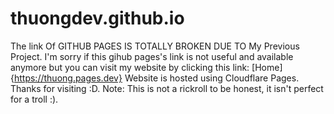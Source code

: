# thuongdev.github.io
The link Of GITHUB PAGES IS TOTALLY BROKEN DUE TO My Previous Project.
I'm sorry if this gihub pages's link is not useful and available anymore but you can visit my website by clicking this link:
[Home]{https://thuong.pages.dev}
Website is hosted using Cloudflare Pages.
Thanks for visiting :D.
Note:
This is not a rickroll to be honest, it isn't perfect for a troll :).